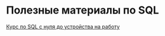 # Полезные материалы по SQL
[Курс по SQL с нуля до устройства на работу](https://www.youtube.com/playlist?list=PLzvuaEeolxkz4a0t4qhA0pxmttG8ZbBtd)